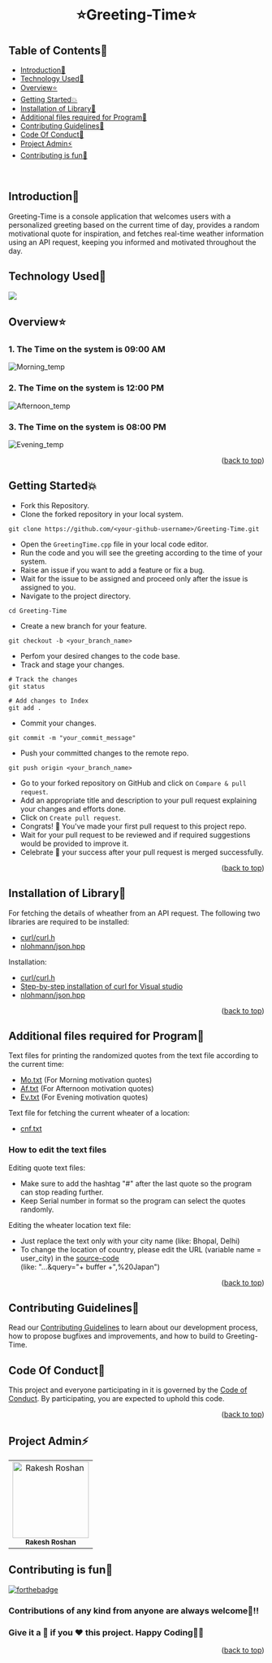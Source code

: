 # <p align="center">⭐Greeting-Time⭐</p>

<!-- --------------------------------------------------------------------------------------------------------------------------------------------------------- -->

<div id="top"></div>

<h2>Table of Contents🧾</h2>

- [Introduction📌](#introduction)
- [Technology Used🚀](#technology-used)
- [Overview⭐](#overview)
- [Getting Started💥](#getting-started)
- [Installation of Library📑](#installation-of-Library)
- [Additional files required for Program📑](#additional-files-required-for-Program)
- [Contributing Guidelines📑](#contributing-guidelines)
- [Code Of Conduct📑](#code-of-conduct)
- [Project Admin⚡](#project-admin)
- [Contributing is fun🧡](#contributing-is-fun)
<br>

<!-- --------------------------------------------------------------------------------------------------------------------------------------------------------- -->

<h2>Introduction📌</h2>

Greeting-Time is a console application that welcomes users with a personalized greeting based on the current time of day, provides a random motivational quote for inspiration, and fetches real-time weather information using an API request, keeping you informed and motivated throughout the day.

<!-- --------------------------------------------------------------------------------------------------------------------------------------------------------- -->

<h2>Technology Used🚀</h2>

<p>
  <a href = "https://www.learncpp.com/"> <img src = "https://img.icons8.com/color/70/000000/c-plus-plus-logo.png"/> </a>
</p>

<!-- --------------------------------------------------------------------------------------------------------------------------------------------------------- -->

<h2>Overview⭐</h2>

<h3>1. The Time on the system is 09:00 AM</h3>
<img src = "https://github.com/Volcano-Dragon/Greeting-Time/assets/93902835/25f13e25-2acb-4293-9905-9c2a989ac149.png" alt = "Morning_temp"></img>

<h3>2. The Time on the system is 12:00 PM</h3>
<img src = "https://github.com/Volcano-Dragon/Greeting-Time/assets/93902835/ce435fd4-98d9-4070-b914-d174788b13a3.png" alt = "Afternoon_temp"></img>

<h3>3. The Time on the system is 08:00 PM</h3>
<img src = "https://github.com/Volcano-Dragon/Greeting-Time/assets/93902835/4c2295fa-2d7c-49da-8786-4bdd41bcd561.png" alt = "Evening_temp"></img>

<p align="right">(<a href="#top">back to top</a>)</p>

<!-- --------------------------------------------------------------------------------------------------------------------------------------------------------- -->

<h2>Getting Started💥</h2>

- Fork this Repository.
- Clone the forked repository in your local system.
```
git clone https://github.com/<your-github-username>/Greeting-Time.git
```
- Open the `GreetingTime.cpp` file in your local code editor.
- Run the code and you will see the greeting according to the time of your system.
- Raise an issue if you want to add a feature or fix a bug.
- Wait for the issue to be assigned and proceed only after the issue is assigned to you.
- Navigate to the project directory.
```
cd Greeting-Time
```
- Create a new branch for your feature.
```
git checkout -b <your_branch_name>
```
- Perfom your desired changes to the code base.
- Track and stage your changes.
```
# Track the changes
git status

# Add changes to Index
git add .
```
- Commit your changes.
```
git commit -m "your_commit_message"
```
- Push your committed changes to the remote repo.
```
git push origin <your_branch_name>
```
- Go to your forked repository on GitHub and click on `Compare & pull request`.
- Add an appropriate title and description to your pull request explaining your changes and efforts done.
- Click on `Create pull request`.
- Congrats! 🥳 You've made your first pull request to this project repo.
- Wait for your pull request to be reviewed and if required suggestions would be provided to improve it.
- Celebrate 🥳 your success after your pull request is merged successfully.
<p align="right">(<a href="#top">back to top</a>)</p>

<!-- --------------------------------------------------------------------------------------------------------------------------------------------------------- -->

<h2>Installation of Library📑</h2>

For fetching the details of wheather from an API request. The following two libraries are required to be installed:
- [curl/curl.h](https://curl.se)
- [nlohmann/json.hpp](https://github.com/nlohmann/json)

Installation:
- [curl/curl.h](https://everything.curl.dev/get)
- [Step-by-step installation of curl for Visual studio](https://stackoverflow.com/questions/53861300/how-do-you-properly-install-libcurl-for-use-in-visual-studio-2017)
- [nlohmann/json.hpp](https://github.com/nlohmann/json#integration)
<p align="right">(<a href="#top">back to top</a>)</p>

<!-- --------------------------------------------------------------------------------------------------------------------------------------------------------- -->

<h2>Additional files required for Program📑</h2>

Text files for printing the randomized quotes from the text file according to the current time:
- [Mo.txt](Mo.txt) (For Morning motivation quotes)
- [Af.txt](Af.txt) (For Afternoon motivation quotes)
- [Ev.txt](Ev.txt) (For Evening motivation quotes)
  
Text file for fetching the current wheater of a location:
- [cnf.txt](cnf.txt)

<h3>How to edit the text files</h3>

Editing quote text files:
- Make sure to add the hashtag "#" after the last quote so the program can stop reading further.
- Keep Serial number in format so the program can select the quotes randomly.

Editing the wheater location text file:
- Just replace the text only with your city name (like: Bhopal, Delhi)
- To change the location of country, please edit the URL (variable name = user_city) in the [source-code](GreetingTime.cpp#L43) <br>
 (like: "...&query="+ buffer +",%20Japan")
<p align="right">(<a href="#top">back to top</a>)</p>

<!-- --------------------------------------------------------------------------------------------------------------------------------------------------------- -->

<h2>Contributing Guidelines📑</h2>

Read our [Contributing Guidelines](https://github.com/Rakesh9100/Greeting-Time/blob/main/.github/CONTRIBUTING_GUIDELINES.md) to learn about our development process, how to propose bugfixes and improvements, and how to build to Greeting-Time.

<!-- --------------------------------------------------------------------------------------------------------------------------------------------------------- -->

<h2>Code Of Conduct📑</h2>

This project and everyone participating in it is governed by the [Code of Conduct](https://github.com/Rakesh9100/Greeting-Time/blob/main/.github/CODE_OF_CONDUCT.md). By participating, you are expected to uphold this code.
<p align="right">(<a href="#top">back to top</a>)</p>

<!-- --------------------------------------------------------------------------------------------------------------------------------------------------------- -->

<h2>Project Admin⚡</h2>

<table>
<tr>
<td align="center">
<a href="https://github.com/Rakesh9100/"><img src="https://avatars.githubusercontent.com/u/73993775?v=4" height="150px" width="150px" alt="Rakesh Roshan"></a><br><sub><b>Rakesh Roshan</b></sub>
</td>
</tr>
</table>

<!-- --------------------------------------------------------------------------------------------------------------------------------------------------------- -->

<h2>Contributing is fun🧡</h2>

[![forthebadge](https://forthebadge.com/images/badges/built-with-love.svg)](https://forthebadge.com)
<h3>Contributions of any kind from anyone are always welcome🌟!!</h3>
<h3>Give it a 🌟 if you ❤ this project. Happy Coding👨‍💻</h3>
<p align="right">(<a href="#top">back to top</a>)</p>
